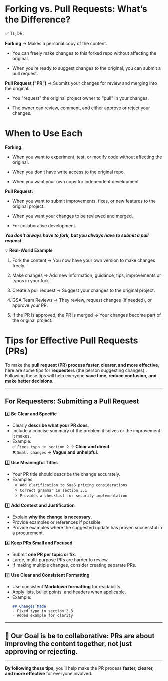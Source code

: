# Forking vs. Pull Requests: What’s the Difference?

✅ TL;DR:

**Forking** → Makes a personal copy of the content.
- You can freely make changes to this forked repo without affecting the original.

- When you’re ready to suggest changes to the original, you can submit a pull request.

**Pull Request ("PR")** → Submits your changes for review and merging into the original.
- You "request" the original project owner to "pull" in your changes.

- The owner can review, comment, and either approve or reject your changes.

# When to Use Each
**Forking:**

- When you want to experiment, test, or modify code without affecting the original.

- When you don’t have write access to the original repo.

- When you want your own copy for independent development.

**Pull Request:**

- When you want to submit improvements, fixes, or new features to the original project.

- When you want your changes to be reviewed and merged.

- For collaborative development.

**_You don't always have to fork, but you always have to submit a pull request_**

💡 **Real-World Example**

1. Fork the content → You now have your own version to make changes freely.

2. Make changes → Add new information, guidance, tips, improvements or typos in your fork.

3. Create a pull request → Suggest your changes to the original project.

4. GSA Team Reviews → They review, request changes (if needed), or approve your PR.

5. If the PR is approved, the PR is merged → Your changes become part of the original project.


# **Tips for Effective Pull Requests (PRs)**

To make the **pull request (PR) process faster, clearer, and more effective**, here are some tips for **requesters** (the person suggesting changes) . Following these tips will help everyone **save time, reduce confusion, and make better decisions**.

---

## **For Requesters: Submitting a Pull Request**

1️⃣ **Be Clear and Specific**
- Clearly **describe what your PR does**.  
- Include a concise summary of the problem it solves or the improvement it makes.  
- Example:  
   ✅ `Fixes typo in section 2` → **Clear and direct**.  
   ❌ `Small changes` → **Vague and unhelpful**.  

2️⃣ **Use Meaningful Titles**
- Your PR title should describe the change accurately.  
- Examples:  
   - `Add clarification to SaaS pricing considerations`  
   - `Correct grammar in section 3.1`  
   - `Provides a checklist for security implementation`

3️⃣ **Add Context and Justification**
- Explain **why the change is necessary**.  
- Provide examples or references if possible.  
- Provide examples where the suggested update has proven successful in a procurement.

4️⃣ **Keep PRs Small and Focused**
- Submit **one PR per topic or fix**.  
- Large, multi-purpose PRs are harder to review.  
- If making multiple changes, consider creating separate PRs.  

5️⃣ **Use Clear and Consistent Formatting**
- Use consistent **Markdown formatting** for readability.  
- Apply lists, bullet points, and headers when applicable.  
- Example:  
   ```markdown
   ## Changes Made
   - Fixed typo in section 2.3  
   - Added example for clarity  
   ```
---

## 🌟 **Our Goal is be to collaborative**: PRs are about **improving the content together**, not just approving or rejecting.  

---

**By following these tips**, you’ll help make the PR process **faster, clearer, and more effective** for everyone involved. 
